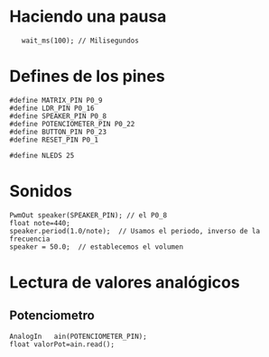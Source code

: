 # Haciendo una pausa

       wait_ms(100); // Milisegundos


# Defines de los pines

    #define MATRIX_PIN P0_9
    #define LDR_PIN P0_16
    #define SPEAKER_PIN P0_8
    #define POTENCIOMETER_PIN P0_22
    #define BUTTON_PIN P0_23
    #define RESET_PIN P0_1

    #define NLEDS 25

# Sonidos

    PwmOut speaker(SPEAKER_PIN); // el P0_8
    float note=440;
    speaker.period(1.0/note);  // Usamos el periodo, inverso de la frecuencia          
    speaker = 50.0;  // establecemos el volumen


# Lectura de valores analógicos

## Potenciometro

    AnalogIn   ain(POTENCIOMETER_PIN);
    float valorPot=ain.read();
